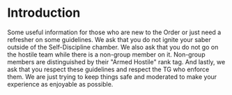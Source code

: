 # Introduction

Some useful information for those who are new to the Order or just need a refresher on some guidelines.
We ask that you do not ignite your saber outside of the Self-Discipline chamber.
We also ask that you do not go on the hostile team while there is a non-group member on it.
Non-group members are distinguished by their "Armed Hostile" rank tag.
And lastly, we ask that you respect these guidelines and respect the TG who enforce them.
We are just trying to keep things safe and moderated to make your experience as enjoyable as possible.
